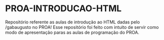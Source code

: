 # PROA-INTRODUCAO-HTML
Repositório referente as aulas de introdução ao HTML dadas pelo /gabaugusto no PROA!
Esse repositório foi feito com intuito de servir como modo de apresentação paras as aulas de programação do PROA.

